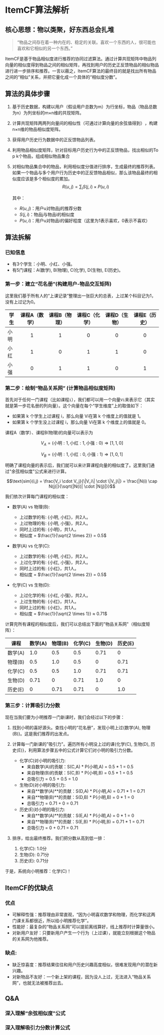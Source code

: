 # ItemCF算法解析
## 核心思想：物以类聚，好东西总会扎堆
> “物品之间存在着一种内在的、稳定的关联。喜欢一个东西的人，很可能也喜欢和它相似的另一个东西。”

ItemCF是基于物品相似度进行推荐的协同过滤算法。通过计算共现矩阵中物品列向量的相似度得到物品之间的相似矩阵，再找到用户的历史正反馈物品的相似物品进行进一步排序和推荐。一言以蔽之，ItemCF算法的最终目的就是找出所有物品之间的“相似”关系，并把它量化成一个具体的“相似度分数”。

## 算法的具体步骤
1. 基于历史数据，构建以用户（假设用户总数为m）为行坐标，物品（物品总数为n）为列坐标的m×n维的共现矩阵。 
      
2. 计算共现矩阵两两列向量间的相似性（可通过计算向量的余弦值得到）​，构建n×n维的物品相似度矩阵。  

3. 获得用户历史行为数据中的正反馈物品列表。  

4. 利用物品相似度矩阵，针对目标用户历史行为中的正反馈物品，找出相似的To p k个物品，组成相似物品集合

5. 对相似物品集合中的物品，利用相似度分值进行排序，生成最终的推荐列表。如果一个物品与多个用户行为历史中的正反馈物品相似，那么该物品最终的相似度应该是多个相似度的累加。 
    $$R(u, j) = \sum_{i} S(j, i) \times P(u, i)$$

    其中：
    - $R(u, j)$：用户u对物品j的推荐分数
    - $S(j, i)$：物品j与物品i的相似度  
    - $P(u, i)$：用户u对物品i的偏好程度（这里为1表示喜欢，0表示不喜欢）


## 算法拆解
### 已知信息
- 有3个学生：小明、小红、小强。
- 有5门课程：A(数学), B(物理), C(化学), D(生物), E(历史)。

### 第一步：建立“花名册”(构建用户-物品交互矩阵)
这里我们基于所有人的“上课记录”整理出一张巨大的总表，上过某个科目记为1，没有上过记为0。

| 学生   | 课程A（数学） | 课程B（物理） | 课程C（化学） | 课程D（生物） | 课程E（历史） |
|--------|:-------------:|:-------------:|:-------------:|:-------------:|:-------------:|
| 小明   |      1        |      1        |      0        |      0        |      0        |
| 小红   |      1        |      0        |      1        |      1        |      0        |
| 小强   |      0        |      1        |      1        |      0        |      1        |

### 第二步：绘制“物品关系网” (计算物品相似度矩阵)
首先对于任何一门课程（比如课程`i`），我们都可以用一个向量`Vi`来表示它（其实就是第一步花名册的列向量）。这个向量在每个“学生维度”上的取值如下：
- 如果第 k 个学生上过课程 i，那么向量 Vi在第 k 个维度上的值就是 1。
- 如果第 k 个学生没上过课程 i，那么向量 Vi在第 k 个维度上的值就是 0。  

课程A（数学）、课程B(物理)的向量可以表示为

$$V_A = (\text{小明}: 1, \text{小红}: 1, \text{小强}: 0) \Rightarrow [1, 1, 0]$$

$$V_B = (\text{小明}: 1, \text{小红}: 0, \text{小强}: 1) \Rightarrow [1, 0, 1]$$

明确了课程向量的表示后，我们就可以来计算课程向量的相似度了。这里我们通过"余弦相似度"公式来进行计算。

$$\text{sim}(i,j) = \frac{V_i \cdot V_j}{\|V_i\| \cdot \|V_j\|} = \frac{|N(i) \cap N(j)|}{\sqrt{|N(i)| \cdot |N(j)|}}$$

我们依次计算每门课程的相似度：
- 数学(A) vs 物理(B):
  - 上过数学的有: {小明, 小红}，共2人。
  - 上过物理的有: {小明, 小强}，共2人。
  - 同时上过的有: {小明}，共1人。
  - 相似度 = $\frac{1}{\sqrt{2 \times 2}} = 0.5$

- 数学(A) vs 化学(C):
  - 上过数学的有: {小明, 小红}，共2人。
  - 上过化学的有: {小红, 小强}，共2人。
  - 同时上过的有: {小红}，共1人。
  - 相似度 = $\frac{1}{\sqrt{2 \times 2}} = 0.5$

- 化学(C) vs 生物(D):
  - 上过化学的有: {小红, 小强}，共2人。
  - 上过生物的有: {小红}，共1人。
  - 同时上过的有: {小红}，共1人。
  - 相似度 = $\frac{1}{\sqrt{2 \times 1}} ≈ 0.71$

计算完所有课程的相似度后，我们可以总结出下面的"物品关系网"（相似度矩阵）：

| 课程 | 数学(A) | 物理(B) | 化学(C) | 生物(D) | 历史(E) |
|------|---------|---------|---------|---------|---------|
| 数学(A) | 1.0 | 0.5 | 0.5 | 0.71 | 0 |
| 物理(B) | 0.5 | 1.0 | 0.5 | 0 | 0.71 |
| 化学(C) | 0.5 | 0.5 | 1.0 | 0.71 | 0.71 |
| 生物(D) | 0.71 | 0 | 0.71 | 1.0 | 0 |
| 历史(E) | 0 | 0.71 | 0.71 | 0 | 1.0 |

### 第三步：计算吸引力分数
现在当我们要为小明推荐一门新课时，我们会经过以下的步骤：

1. 找到小明的喜好源头。查找小明的“花名册”，发现小明上过{数学(A), 物理(B)}。这是我们推荐的出发点。  

2. 计算每一门新课的"吸引力"。遍历所有小明没上过的课{化学(C), 生物(D), 历史(E)}，利用算法步骤五中的公式计算它们对小明的吸引力分数。
   - 化学(C)对小明的吸引力:  
       - 来自数学(A)的贡献：S(C,A) * P(小明,A) = 0.5 * 1 = 0.5
       - 来自物理(B)的贡献：S(C,B) * P(小明,B) = 0.5 * 1 = 0.5
       - 总吸引力 = 0.5 + 0.5 = 1.0
   - 生物(D)对小明的吸引力:
     - 来自**数学(A)**的贡献：S(D,A) * P(小明,A) = 0.71 * 1 = 0.71
     - 来自**物理(B)**的贡献：S(D,B) * P(小明,B) = 0 * 1 = 0
     - 总吸引力 = 0.71 + 0 = 0.71
   - 历史(E)对小明的吸引力:
     - 来自**数学(A)**的贡献：S(E,A) * P(小明,A) = 0 * 1 = 0
     - 来自**物理(B)**的贡献：S(E,B) * P(小明,B) = 0.71 * 1 = 0.71
     - 总吸引力 = 0 + 0.71 = 0.71

3. 排序，给出最终推荐。我们把分数从高到低一排：
   1. 化学(C): 1.0分
   2. 生物(D): 0.71分
   3. 历史(E): 0.71分

于是，系统向小明推荐：化学(C)！

## ItemCF的优缺点
### 优点
- 可解释性强：推荐理由非常直观，“因为小明喜欢数学和物理，而化学和这两门课关系都很近，所以给小明推荐化学”。
- 性能好：最复杂的“物品关系网”可以提前离线算好，线上推荐时计算量很小。
- 对新用户友好：只要新用户产生一个行为（上过课），就能立刻根据这个物品的关系网为他推荐。
### 缺点:
- 缺乏惊喜度：推荐结果往往和用户历史兴趣高度相似，很难发现用户的潜在新兴趣。
- 对新物品不友好：一个新上架的课程，因为没人上过，无法进入“物品关系网”，也就无法被推荐出去。


## Q&A
### 深入理解“余弦相似度”公式
### 深入理解吸引力分数计算公式



